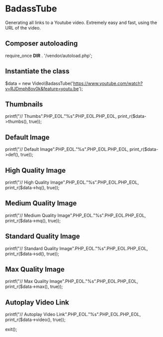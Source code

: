 # BadassTube
Generating all links to a Youtube video. Extremely easy and fast, using the URL of the video.

## Composer autoloading
require_once __DIR__ . '/vendor/autoload.php';

## Instantiate the class
$data = new Video\BadassTube('https://www.youtube.com/watch?v=RJDmph8ov0k&feature=youtu.be');

## Thumbnails
printf("// Thumbs".PHP_EOL."%s".PHP_EOL.PHP_EOL, print_r($data->thumbs(), true));

## Default Image
printf("// Default Image".PHP_EOL."%s".PHP_EOL.PHP_EOL, print_r($data->def(), true));

## High Quality Image
printf("// High Quality Image".PHP_EOL."%s".PHP_EOL.PHP_EOL, print_r($data->hq(), true));

## Medium Quality Image
printf("// Medium Quality Image".PHP_EOL."%s".PHP_EOL.PHP_EOL, print_r($data->mq(), true));

## Standard Quality Image
printf("// Standard Quality Image".PHP_EOL."%s".PHP_EOL.PHP_EOL, print_r($data->sd(), true));

## Max Quality Image
printf("// Max Quality Image".PHP_EOL."%s".PHP_EOL.PHP_EOL, print_r($data->max(), true));

## Autoplay Video Link
printf("// Autoplay Video Link".PHP_EOL."%s".PHP_EOL.PHP_EOL, print_r($data->video(), true));

exit();
